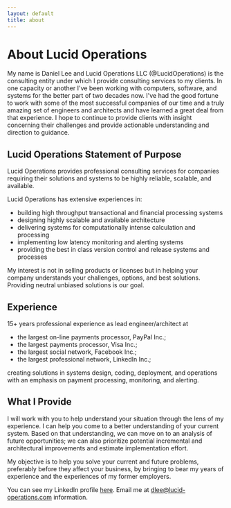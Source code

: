 ```yaml
---
layout: default
title: about
---
```


# About Lucid Operations

My name is Daniel Lee and Lucid Operations LLC (@LucidOperations) is the
consulting entity under which I provide consulting services to my clients.  In
one capacity or another I've been working with computers, software, and systems
for the better part of two decades now. I've had the good fortune to work with
some of the most successful companies of our time and a truly amazing set of
engineers and architects and have learned a great deal from that experience. I
hope to continue to provide clients with insight concerning their challenges
and provide actionable understanding and direction to guidance.

## Lucid Operations Statement of Purpose

Lucid Operations provides professional consulting services for companies
requiring their solutions and systems to be highly reliable, scalable, and
available.

Lucid Operations has extensive experiences in:

 - building high throughput transactional and financial processing systems
 - designing highly scalable and available architecture
 - delivering systems for computationally intense calculation and processing
 - implementing low latency monitoring and alerting systems
 - providing the best in class version control and release systems and processes

My interest is not in selling products or licenses but in helping your company
understands your challenges, options, and best solutions.  Providing neutral
unbiased solutions is our goal.

## Experience

15+ years professional experience as lead engineer/architect at
 
 - the largest on-line payments processor, PayPal Inc.;
 - the largest payments processor, Visa Inc.;
 - the largest social network, Facebook Inc.;
 - the largest professional network, LinkedIn Inc.;

creating solutions in systems design, coding, deployment, and operations with
an emphasis on payment processing, monitoring, and alerting.

## What I Provide

I will work with you to help understand your situation through the lens of my
experience.  I can help you come to a better understanding of your current
system.  Based on that understanding, we can move on to an analysis of future
opportunities; we can also prioritize potential incremental and architectural
improvements and estimate implementation effort.

My objective is to help you solve your current and future problems, preferably
before they affect your business, by bringing to bear my years of experience
and the experiences of my former employers.

You can see my LinkedIn profile [here][dleeli].
Email me at [dlee@lucid-operations.com][dleeloc]
information.

[dleeli]: https://www.linkedin.com/in/dlee271
[dleeloc]: mailto:dlee@lucid-operations.com
